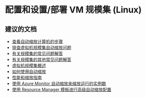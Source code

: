 <properties
    pageTitle="configuration and setup/deploy vm scale sets (linux)"
    description="配置和设置/部署 VM 规模集 (Linux)"
    service="microsoft.compute"
    resource="virtualmachines"
    authors="scottazure"
    displayOrder=""
    selfHelpType="generic"
    supportTopicIds="32539972"
    resourceTags=""
    productPesIds="16080"
    cloudEnvironments="public"
/>


# <a name="configuration-and-setupdeploy-vm-scale-sets-linux"></a>配置和设置/部署 VM 规模集 (Linux)

## <a name="recommended-documents"></a>**建议的文档**
* [查看自动缩放计算机的步骤](https://docs.microsoft.com/azure/virtual-machine-scale-sets/virtual-machine-scale-sets-linux-autoscale?toc=%2fazure%2fmonitoring-and-diagnostics%2ftoc.json)<br>
* [排查虚拟机规模集自动缩放问题](https://docs.microsoft.com/azure/virtual-machine-scale-sets/virtual-machine-scale-sets-troubleshoot)
* [有关规模集的常见问题解答](https://docs.microsoft.com/azure/virtual-machine-scale-sets/virtual-machine-scale-sets-overview?toc=%2fazure%2fvirtual-machines%2flinux%2ftoc.json#frequently-asked-questions-for-scale-sets)<br>
* [有关规模集的其他常见问题解答](https://docs.microsoft.com/azure/virtual-machine-scale-sets/virtual-machine-scale-sets-faq)<br>
* [虚拟机规模集概述](https://docs.microsoft.com/azure/virtual-machine-scale-sets/virtual-machine-scale-sets-overview?toc=%2fazure%2fvirtual-machines%2flinux%2ftoc.json)<br>
* [如何使用自动缩放](https://docs.microsoft.com/azure/virtual-machine-scale-sets/virtual-machine-scale-sets-autoscale-overview)<br>
* [性能和缩放指南](https://docs.microsoft.com/azure/virtual-machine-scale-sets/virtual-machine-scale-sets-overview?toc=%2fazure%2fvirtual-machines%2flinux%2ftoc.json#scale-set-performance-and-scale-guidance)<br>
* [使用 Azure Monitor 自动缩放来缩放运行的实例数](https://docs.microsoft.com/azure/monitoring-and-diagnostics/insights-autoscale-common-metrics)<br>
* [使用 Resource Manager 模板进行高级自动缩放配置](https://docs.microsoft.com/azure/monitoring-and-diagnostics/insights-advanced-autoscale-virtual-machine-scale-sets)<br>


